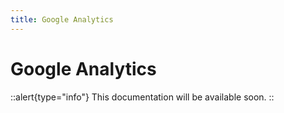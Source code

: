 ```yaml
---
title: Google Analytics
---
```


# Google Analytics

::alert{type="info"}
This documentation will be available soon.
::
